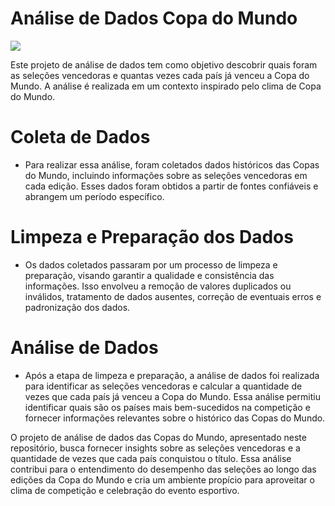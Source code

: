 <h1>Análise de Dados Copa do Mundo</h1>
<img src="https://github.com/Faabry/Data_Analysis/assets/110841289/81ad23ec-6c0b-4a26-b7d9-d97f6d1a85a4" style={"width: 500px;height:100px"}>
<p>Este projeto de análise de dados tem como objetivo descobrir quais foram as seleções vencedoras e quantas vezes cada país já venceu a Copa do Mundo. A análise é realizada em um contexto inspirado pelo clima de Copa do Mundo.</p>

<h1>Coleta de Dados</h1>
<ul>
  <li>Para realizar essa análise, foram coletados dados históricos das Copas do Mundo, incluindo informações sobre as seleções vencedoras em cada edição. Esses dados foram obtidos a partir de fontes confiáveis e abrangem um período específico.</li>
</ul>
<h1>Limpeza e Preparação dos Dados</h1>
<ul>
  <li>Os dados coletados passaram por um processo de limpeza e preparação, visando garantir a qualidade e consistência das informações. Isso envolveu a remoção de valores duplicados ou inválidos, tratamento de dados ausentes, correção de eventuais erros e padronização dos dados.</li>
</ul>
<h1>Análise de Dados</h1>
<ul>
    <li>Após a etapa de limpeza e preparação, a análise de dados foi realizada para identificar as seleções vencedoras e calcular a quantidade de vezes que cada país já venceu a Copa do Mundo. Essa análise permitiu identificar quais são os países mais bem-sucedidos na competição e fornecer informações relevantes sobre o histórico das Copas do Mundo.</li>
</ul>
<p>O projeto de análise de dados das Copas do Mundo, apresentado neste repositório, busca fornecer insights sobre as seleções vencedoras e a quantidade de vezes que cada país conquistou o título. Essa análise contribui para o entendimento do desempenho das seleções ao longo das edições da Copa do Mundo e cria um ambiente propício para aproveitar o clima de competição e celebração do evento esportivo.</p>
